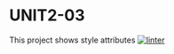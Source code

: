 # UNIT2-03
This project shows style attributes
[![linter](https://github.com/<OWNER>/<REPOSITORY>/workflows/linter/badge.svg)](https://github.com/marketplace/actions/super-linter)
